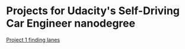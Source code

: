 # Projects for Udacity's Self-Driving Car Engineer nanodegree

[Project 1 finding lanes](https://github.com/lexandree/udacity-autonomous-car/blob/master/project1/project1.md)
